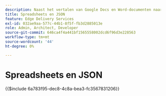```yaml
---
description: Naast het vertalen van Google Docs en Word-documenten naar markeringen en HTML-opmaakcodes, AEM ook werkbladen (Microsoft Excel-werkboeken en Google Sheets) naar JSON-bestanden vertalen die eenvoudig door uw website of webtoepassing kunnen worden gebruikt.
title: Spreadsheets en JSON
feature: Edge Delivery Services
exl-id: 032ae9aa-577c-44b1-8f5f-fb3d2885013e
role: Admin, Architect, Developer
source-git-commit: 646ca4f4a441bf1565558002dcd6f96d3e228563
workflow-type: tm+mt
source-wordcount: '44'
ht-degree: 0%

---
```


# Spreadsheets en JSON

{{$include 6a783f95-dec8-4c8a-bea3-fc3567831206}}
